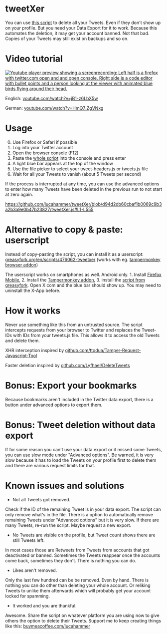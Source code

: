 # tweetXer

You can use [this script](https://github.com/lucahammer/tweetXer/blob/main/tweetXer.js) to delete all your Tweets. Even if they don't show up on your profile. But you need your Data Export for it to work.
Because this automates the deletion, it may get your account banned. Not that bad. Copies of your Tweets may still exist on backups and so on.

# Video tutorial 
[![Youtube player preview showing a screenrecording: Left half is a firefox with twitter.com open and and open console. Right side is a code editor with bullet points and a person looking at the viewer with animated blue birds flying around their head.](https://img.youtube.com/vi/jB1-z6LbX5w/0.jpg)](https://www.youtube.com/watch?v=jB1-z6LbX5w)

English: [youtube.com/watch?v=jB1-z6LbX5w](https://www.youtube.com/watch?v=jB1-z6LbX5w)

German: [youtube.com/watch?v=HmQ7_ZgVNxg](https://www.youtube.com/watch?v=HmQ7_ZgVNxg)

 # Usage
 0. Use Firefox or Safari if possible
 1. Log into your Twitter account
 2. Open the browser console (F12)
 3. Paste the [whole script](https://raw.githubusercontent.com/lucahammer/tweetXer/main/tweetXer.js) into the console and press enter
 4. A light blue bar appears at the top of the window
 5. Use the file picker to select your tweet-headers.js or tweets.js file
 6. Wait for all your Tweets to vanish (about 5 Tweets per second)

 If the process is interrupted at any time, you can use the advanced options to enter how many Tweets have been deleted in the previous run to not start at zero again.

 https://github.com/lucahammer/tweetXer/blob/d94d2db60cbaf1b0069c9b3a2b3a9e0b47b23827/tweetXer.js#L1-L555

 # Alternative to copy & paste: userscript
 Instead of copy-pasting the script, you can install it as a userscript: [greasyfork.org/en/scripts/476062-tweetxer](https://greasyfork.org/en/scripts/476062-tweetxer) (works with eg. [tampermonkey browser addon](https://addons.mozilla.org/firefox/addon/tampermonkey/))

 The userscript works on smartphones as well. Android only. 1. Install [Firefox Mobile](https://www.mozilla.org/firefox/browsers/mobile/), 2. Install the [Tampermonkey addon](https://addons.mozilla.org/firefox/addon/tampermonkey/), 3. install the [script from greasyfork](https://greasyfork.org/en/scripts/476062-tweetxer). Open X com and the blue bar should show up. You may need to uninstall the X-App before.
 
 # How it works
 Never use something like this from an untrusted source. The script intercepts requests from your browser to Twitter and replaces the Tweet-IDs
 with IDs from your tweets.js file. This allows it to access the old Tweets and delete them.

 XHR interception inspired by [github.com/ttodua/Tamper-Request-Javascript-Tool](https://github.com/ttodua/Tamper-Request-Javascript-Tool)
 
 Faster deletion inspired by [github.com/Lyfhael/DeleteTweets](https://github.com/Lyfhael/DeleteTweets)

 # Bonus: Export your bookmarks
Because bookmarks aren't included in the Twitter data export, there is a button under advanced options to export them.

# Bonus: Tweet deletion without data export
If for some reason you can't use your data export or it missed some Tweets, you can use slow mode under "Advanced options". Be warned, it is very slow because it has to load the Tweets on your profile first to delete them and there are various request limits for that.

# Known issues and solutions
- Not all Tweets got removed.
  
Check if the ID of the remaining Tweet is in your data export. The script can only remove what's in the file. There is a option to automatically remove remaining Tweets under "Advanced options" but it is very slow. If there are many Tweets, re-run the script. Maybe request a new export.

- No Tweets are visible on the profile, but Tweet count shows there are still Tweets left.

In most cases those are Retweets from Tweets from accounts that got deactivated or banned. Sometimes the Tweets reappear once the accounts come back, sometimes they don't. There is nothing you can do.

- Likes aren't removed.

Only the last few hundred can be be removed. Even by hand. There is nothing you can do other than deleting your whole account. Or reliking Tweets to unlike them afterwards which will probably get your account locked for spamming.

- It worked and you are thankful.

Awesome. Share the script on whatever platform you are using now to give others the option to delete their Tweets. Support me to keep creating things like this: [buymeacoffee.com/lucahammer](https://www.buymeacoffee.com/lucahammer)
